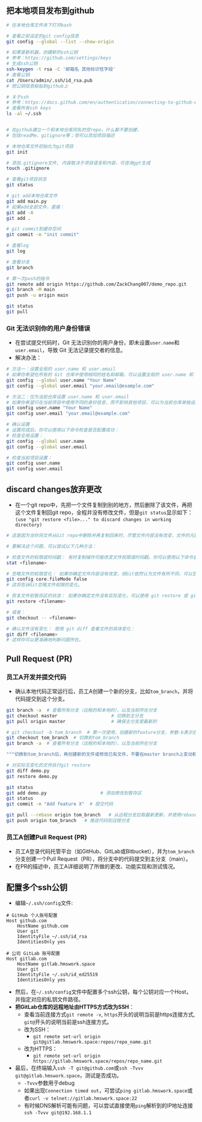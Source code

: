## 把本地项目发布到github
```bash
# 在本地仓库文件夹下打开bash

# 查看之前设定的git config信息
git config --global --list --show-origin

# 如果是新机器，创建新的ssh公钥
# 参考：https://github.com/settings/keys
# 生成ssh公钥
ssh-keygen -t rsa -C '邮箱名 其他标识性字段'
# 查看公钥
cat /Users/admin/.ssh/id_rsa.pub
# 把公钥信息粘贴到github上

# 关于ssh
# 参考：https://docs.github.com/en/authentication/connecting-to-github-with-ssh/checking-for-existing-ssh-keys
# 查看所有ssh keys
ls -al ~/.ssh


# 在github建立一个和本地仓库同名的空repo，什么都不要创建，
# 包括readMe、gitignore等；但可以添加项目描述

# 本地仓库文件初始化为git项目
git init

# 添加.gitignore文件, 内容取决于项目语言和内容，可咨询gpt生成
touch .gitignore

# 查看git项目状态
git status

# git add本地仓库文件
git add main.py
# 如果add全部文件，直接：
git add -A
git add .

# git commit到缓存空间
git commit -m "init commit"

# 查看log
git log

# 查看分支
git branch

# 第一次push的指令
git remote add origin https://github.com/ZackChang007/demo_repo.git
git branch -M main
git push -u origin main

git status
git pull
```
### Git 无法识别你的用户身份错误
* 在尝试提交代码时，Git 无法识别你的用户身份，即未设置`user.name`和`user.email`，导致 Git 无法记录提交者的信息。
* 解决办法：
```bash
# 方法一：设置全局的 user.name 和 user.email
# 如果你希望在所有的 Git 仓库中使用相同的姓名和邮箱，可以设置全局的 user.name 和 user.email：
git config --global user.name "Your Name"
git config --global user.email "your.email@example.com"

# 方法二：仅为当前仓库设置 user.name 和 user.email
# 如果你希望只在当前项目中使用不同的身份信息，而不影响其他项目，可以为当前仓库单独设置：
git config user.name "Your Name"
git config user.email "your.email@example.com"

# 确认设置
# 设置完成后，你可以使用以下命令检查是否配置成功：
# 检查全局设置：
git config --global user.name
git config --global user.email

# 检查当前项目设置：
git config user.name
git config user.email
```
## discard changes放弃更改
* 在一个git repo中，先把一个文件复制到别的地方，然后删除了该文件，再把这个文件复制回git repo，全程并没有修改文件，但是`git status`显示如下：`(use "git restore <file>..." to discard changes in working directory)`
```bash
# 这是因为当你将文件从Git repo中删除并再复制回来时，尽管文件内容没有改变，文件的元数据（如权限或时间戳）可能发生了变化。Git会检测到这些元数据的变化，并认为文件已经修改。

# 要解决这个问题，可以尝试以下几种方法：

# 检查文件的权限或时间戳： 有时复制操作可能改变文件权限或时间戳。你可以使用以下命令查看文件权限或时间戳的差异：
stat <filename>

# 忽略文件的权限变化： 如果你确定文件内容没有改变，但Git依然认为文件有所不同，可以忽略权限变化，运行以下命令：
git config core.fileMode false
# 这将告诉Git忽略文件权限的变化。

# 恢复文件到暂存区的状态： 如果你确定文件没有实际变化，可以使用 git restore 或 git checkout 来恢复文件：
git restore <filename>

# 或者：
git checkout -- <filename>

# 确认文件没有变化： 使用 git diff 查看文件的具体变化：
git diff <filename>
# 这样你可以更准确地判断问题所在。
```
## Pull Request (PR)
### 员工A开发并提交代码
* 确认本地代码正常运行后，员工A创建一个新的分支，比如`tom_branch`，并将代码提交到这个分支。
```bash
git branch -a  # 查看所有分支（远程的和本地的），以及当前所在分支
git checkout master                    # 切换到主分支
git pull origin master                 # 确保主分支是最新的

# git checkout -b tom_branch  # 第一次使用，创建新的feature分支，参数-b表示创建并切换到一个新的分支
git checkout tom_branch  # 切换到tom_branch
git branch -a  # 查看所有分支（远程的和本地的），以及当前所在分支

"""切换到tom_branch后，再创建新的文件或修改已有文件，不要在master branch上变动和提交！！！"""

# 对实际无变化的文件执行git restore
git diff demo.py
git restore demo.py

git status
git add demo.py                    # 添加修改到暂存区
git status
git commit -m "Add feature X"  # 提交代码

git pull --rebase origin tom_branch   # 从远程分支拉取最新更新，并使用rebase方式合并
git push origin tom_branch   # 推送代码到远程分支
```
### 员工A创建Pull Request (PR)
* 员工A登录代码托管平台（如GitHub、GitLab或Bitbucket），并为`tom_branch`分支创建一个Pull Request（PR），将分支中的代码提交到主分支（main）。
* 在PR的描述中，员工A详细说明了所做的更改、功能实现和测试情况。
## 配置多个ssh公钥
* 编辑`~/.ssh/config`文件:
```config
# GitHub 个人账号配置
Host github.com
    HostName github.com
    User git
    IdentityFile ~/.ssh/id_rsa
    IdentitiesOnly yes
  
# 公司 GitLab 账号配置
Host gitlab.com
    HostName gitlab.hmswork.space   
    User git
    IdentityFile ~/.ssh/id_ed25519
    IdentitiesOnly yes
```
* 然后，在`~/.ssh/config`文件中配置多个ssh公钥，每个公钥对应一个Host，并指定对应的私钥文件路径。
* **把GitLab仓库的远程地址由HTTPS方式改为SSH**：
  * 查看当前连接方式`git remote -v`, `https`开头的说明当前是https连接方式, `git@`开头的说明当前是ssh连接方式。
  * 改为SSH：
    * `git remote set-url origin git@gitlab.hmswork.space:repos/repo_name.git`
  * 改为HTTPS：
    * `git remote set-url origin https://gitlab.hmswork.space/repos/repo_name.git`
* 最后，在终端输入`ssh -T git@github.com`或`ssh -Tvvv git@gitlab.hmswork.space`，测试是否成功。
  * `-Tvvv`参数用于debug
  * 如果出现`Connection timed out`，可尝试`ping gitlab.hmswork.space`或者`curl -v telnet://gitlab.hmswork.space:22`
  * 有时候DNS解析可能有问题，可以尝试直接使用`ping`解析到的IP地址连接`ssh -Tvvv git@192.168.1.1`
